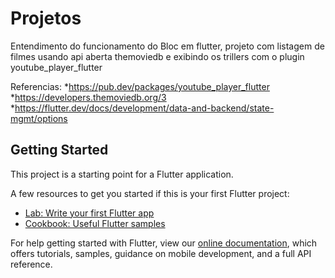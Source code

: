# Projetos

Entendimento do funcionamento do Bloc em flutter, projeto com listagem de filmes usando api aberta themoviedb e exibindo os trillers com o plugin youtube_player_flutter 

Referencias:
*https://pub.dev/packages/youtube_player_flutter
*https://developers.themoviedb.org/3
*https://flutter.dev/docs/development/data-and-backend/state-mgmt/options

## Getting Started

This project is a starting point for a Flutter application.

A few resources to get you started if this is your first Flutter project:

- [Lab: Write your first Flutter app](https://flutter.dev/docs/get-started/codelab)
- [Cookbook: Useful Flutter samples](https://flutter.dev/docs/cookbook)

For help getting started with Flutter, view our
[online documentation](https://flutter.dev/docs), which offers tutorials,
samples, guidance on mobile development, and a full API reference.

